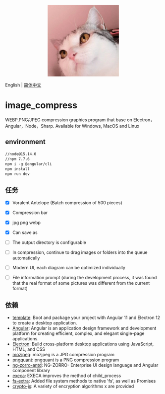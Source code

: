 <p align="center">
    <img width="230" src="./favicon.512x512.png">
</p>


English | [简体中文](README-zh_CN.md)

# image_compress

WEBP,PNG/JPEG compression graphics program that base on Electron，Angular，Node，Sharp. Available for Windows, MacOS and Linux

## environment


```
//node@15.14.0
//npm 7.7.6
npm i -g @angular/cli
npm install 
npm run dev
```



## 任务
- [x] Voralent Antelope (Batch compression of 500 pieces)
- [x] Compression bar
- [x] jpg png webp
- [x] Can save as
- [ ] The output directory is configurable
- [ ] In compression, continue to drag images or folders into the queue automatically
- [ ] Modern UI, each diagram can be optimized individually

- [ ] File information prompt (during the development process, it was found that the real format of some pictures was different from the current format)


## 依赖

- [template](https://github.com/maximegris/angular-electron): Boot and package your project with Angular 11 and Electron 12 to create a desktop application.
- [Angular](https://angular.cn/): Angular is an application design framework and development platform for creating efficient, complex, and elegant single-page applications.
- [Electron](https://www.electronjs.org/): Build cross-platform desktop applications using JavaScript, HTML, and CSS
- [mozjpeg](https://github.com/mozilla/mozjpeg): mozjpeg is a JPG compression program
- [pngquant](https://github.com/kornelski/pngquant): pngquant is a PNG compression program
- [ng-zorro-antd](https://ng.ant.design/docs/introduce/zh): NG-ZORRO- Enterprise UI design language and Angular component library
- [execa](https://github.com/sindresorhus/execa): EXECA improves the method of child_process
- [fs-extra](https://github.com/jprichardson/node-fs-extra): Added file system methods to native 'fs', as well as Promises
- [crypto-js](https://github.com/brix/crypto-js): A variety of encryption algorithms x are provided
